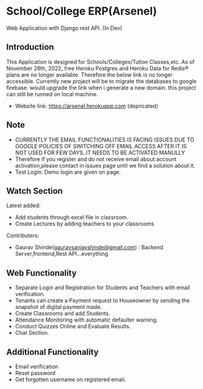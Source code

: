 # School/College ERP(Arsenel) 

Web Application with Django rest API. (In Dev)

## Introduction

This Application is designed for Schools/Colleges/Tution Classes,etc. 
As of November 28th, 2022, free Heroku Postgres and Heroku Data for Redis® plans are no longer available. Therefore the below link is no longer accessible. Currently new project will be to migrate the databases to google firebase. would upgrade the link when i generate a new domain. this project can still be runned on local machine.

- Website link: https://arsenel.herokuapp.com (depricated)


## Note

- CURRENTLY THE EMAIL FUNCTIONALITIES IS FACING ISSUES DUE TO GOOGLE POLICIES OF SWITCHING OFF EMAIL ACCESS AFTER IT IS NOT USED FOR FEW DAYS..IT NEEDS TO BE ACTIVATED MANULLY
- Therefore if you register and do not receive email about account activation,please contact in issues page until we find a solution about it.
- Test Login: Demo login are given on page.

## Watch Section
Latest added:
- Add students through excel file in classroom.
- Create Lectures by adding teachers to your classrooms

Contributers: 
- Gaurav Shinde(gauravsanjayshinde@gmail.com) : Backend Server,frontend,Rest API...everything

## Web Functionality

- Separate Login and Registration for Students and Teachers with email verification.
- Tenants can create a Payment request to Houseowner by sending the snapshot of digital payment made.
- Create Classrooms and add Students.
- Attendance Monitoring with automatic defaulter warning.
- Conduct Quizzes Online and Evaluate Results.
- Chat Section.

## Additional Functionality
- Email verification
- Reset password
- Get forgotten username on registered email. 
